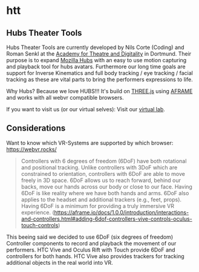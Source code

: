 # htt
## Hubs Theater Tools

Hubs Theater Tools are currently developed by Nils Corte (Coding) and Roman Senkl at the [Academy for Theatre and Digitality](https://theater.digital/) in Dortmund.
Their purpose is to expand [Mozilla Hubs](https://hubs.mozilla.com) with an easy to use motion capturing and playback tool for hubs avatars.
Furthermore our long time goals are support for Inverse Kinematics and full body tracking / eye tracking / facial tracking as these are vital parts to bring the performers expressions to life.

Why Hubs? Because we love HUBS!!! It's build on [THREE.js](https://threejs.org/) using [AFRAME](https://aframe.io) and works with all webvr compatible browsers.

If you want to visit us (or our virtual selves): Visit our [virtual lab](https://hubs.mozilla.com/3S5crQY).

## Considerations

Want to know which VR-Systems are supported by which browser: https://webvr.rocks/

> Controllers with 6 degrees of freedom (6DoF) have both rotational and positional tracking. Unlike controllers with 3DoF which are constrained to orientation, controllers with 6DoF are able to move freely in 3D space. 6DoF allows us to reach forward, behind our backs, move our hands across our body or close to our face. Having 6DoF is like reality where we have both hands and arms. 6DoF also applies to the headset and additional trackers (e.g., feet, props). Having 6DoF is a minimum for providing a truly immersive VR experience.
(https://aframe.io/docs/1.0.0/introduction/interactions-and-controllers.html#adding-6dof-controllers-vive-controls-oculus-touch-controls)

This beeing said we decided to use 6DoF (six degrees of freedom) Controller components to record and playback the movement of our performers.
HTC Vive and Oculus Rift with Touch provide 6DoF and controllers for both hands. 
HTC Vive also provides trackers for tracking additional objects in the real world into VR.

